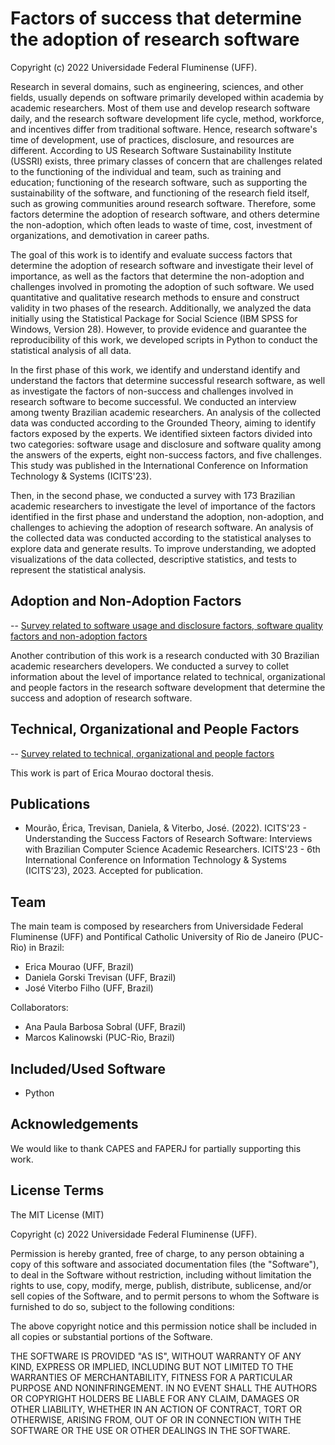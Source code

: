 Factors of success that determine the adoption of research software
=================

Copyright (c) 2022 Universidade Federal Fluminense (UFF).

Research in several domains, such as engineering, sciences, and other fields, usually depends on software primarily developed within academia by academic researchers. Most of them use and develop research software daily, and the research software development life cycle, method, workforce, and incentives differ from traditional software. Hence, research software's time of development, use of practices, disclosure, and resources are different. According to US Research Software Sustainability Institute (USSRI) exists, three primary classes of concern that are challenges related to the functioning of the individual and team, such as training and education; functioning of the research software, such as supporting the sustainability of the software, and functioning of the research field itself, such as growing communities around research software. Therefore, some factors determine the adoption of research software, and others determine the non-adoption, which often leads to waste of time, cost, investment of organizations, and demotivation in career paths.

The goal of this work is to identify and evaluate success factors that determine the adoption of research software and investigate their level of importance, as well as the factors that determine the non-adoption and challenges involved in promoting the adoption of such software. We used quantitative and qualitative research methods to ensure and construct validity in two phases of the research. Additionally, we analyzed the data initially using the Statistical Package for Social Science (IBM SPSS for Windows, Version 28). However, to provide evidence and guarantee the reproducibility of this work, we developed scripts in Python to conduct the statistical analysis of all data.

In the first phase of this work, we identify and understand identify and understand the factors that determine successful research software, as well as investigate the factors of non-success and challenges involved in research software to become successful. We conducted an interview among twenty Brazilian academic researchers. An analysis of the collected data was conducted according to the Grounded Theory, aiming to identify factors exposed by the experts. We identified sixteen factors divided into two categories: software usage and disclosure and software quality among the answers of the experts, eight non-success factors, and five challenges. This study was published in the International Conference on Information Technology & Systems (ICITS'23).

Then, in the second phase, we conducted a survey with 173 Brazilian academic researchers to investigate the level of importance of the factors identified in the first phase and understand the adoption, non-adoption, and challenges to achieving the adoption of research software. An analysis of the collected data was conducted according to the statistical analyses to explore data and generate results. To improve understanding, we adopted visualizations of the data collected, descriptive statistics, and tests to represent the statistical analysis. 

Adoption and Non-Adoption Factors
--
-- [Survey related to software usage and disclosure factors, software quality factors and non-adoption factors](https://github.com/ericamourao/researchsoftware/blob/main/survey_user.md)


Another contribution of this work is a research conducted with 30 Brazilian academic researchers developers. We conducted a survey to collet information about the level of importance related to technical, organizational and people factors in the research software development that determine the success and adoption of research software.

Technical, Organizational and People Factors
--
-- [Survey related to technical, organizational and people factors](https://github.com/ericamourao/researchsoftware/blob/main/survey_developer.md)

This work is part of Erica Mourao doctoral thesis.


Publications
------------

- Mourão, Érica, Trevisan, Daniela, & Viterbo, José. (2022). ICITS'23 - Understanding the Success Factors of Research Software: Interviews with Brazilian Computer Science Academic Researchers. ICITS'23 - 6th International Conference on Information Technology & Systems (ICITS'23), 2023. Accepted for publication.

Team
----

The main team is composed by researchers from Universidade Federal Fluminense (UFF) and Pontifical Catholic University of Rio de Janeiro (PUC-Rio) in Brazil:

- Erica Mourao (UFF, Brazil)
- Daniela Gorski Trevisan (UFF, Brazil)
- José Viterbo Filho (UFF, Brazil)

Collaborators:

- Ana Paula Barbosa Sobral (UFF, Brazil)
- Marcos Kalinowski (PUC-Rio, Brazil)

Included/Used Software
----------------------

- Python

Acknowledgements
----------------

We would like to thank CAPES and FAPERJ for partially supporting this work.

License Terms
-------------

The MIT License (MIT)

Copyright (c) 2022 Universidade Federal Fluminense (UFF).

Permission is hereby granted, free of charge, to any person obtaining a copy of
this software and associated documentation files (the "Software"), to deal in
the Software without restriction, including without limitation the rights to
use, copy, modify, merge, publish, distribute, sublicense, and/or sell copies of
the Software, and to permit persons to whom the Software is furnished to do so,
subject to the following conditions:

The above copyright notice and this permission notice shall be included in all
copies or substantial portions of the Software.

THE SOFTWARE IS PROVIDED "AS IS", WITHOUT WARRANTY OF ANY KIND, EXPRESS OR
IMPLIED, INCLUDING BUT NOT LIMITED TO THE WARRANTIES OF MERCHANTABILITY, FITNESS
FOR A PARTICULAR PURPOSE AND NONINFRINGEMENT. IN NO EVENT SHALL THE AUTHORS OR
COPYRIGHT HOLDERS BE LIABLE FOR ANY CLAIM, DAMAGES OR OTHER LIABILITY, WHETHER
IN AN ACTION OF CONTRACT, TORT OR OTHERWISE, ARISING FROM, OUT OF OR IN
CONNECTION WITH THE SOFTWARE OR THE USE OR OTHER DEALINGS IN THE SOFTWARE.
